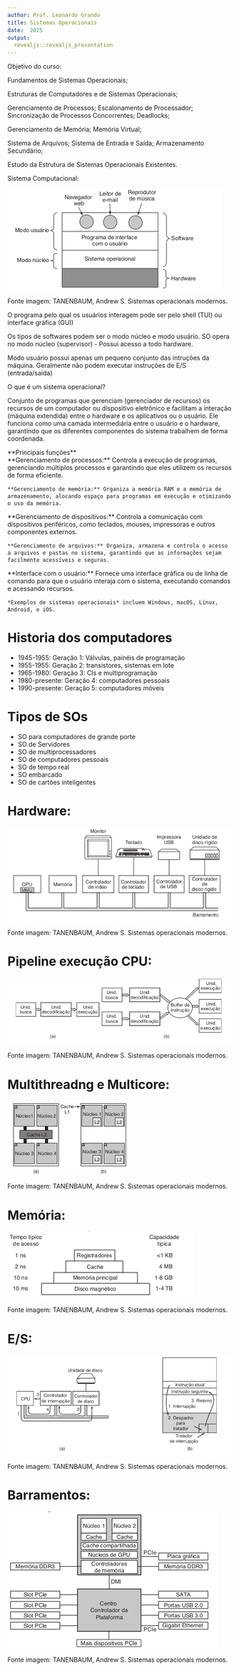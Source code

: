 ```yaml
---
author: Prof. Leonardo Grando
title: Sistemas Operacionais
date:  2025
output: 
  revealjs::revealjs_presentation
---
```


<section> Objetivo do curso:

Fundamentos de Sistemas Operacionais; 

Estruturas de Computadores e de Sistemas Operacionais; 

Gerenciamento de Processos; Escalonamento de Processador; Sincronização de Processos Concorrentes; Deadlocks; 

Gerenciamento de Memória; Memória Virtual; 
</section>
<section>

Sistema de Arquivos; Sistema de Entrada e Saída; Armazenamento Secundário; 

Estudo da Estrutura de Sistemas Operacionais Existentes.

</section>

<section>
Sistema Computacional:

![Localização de um SO num sistema computacional](imagem/SO1/SO1.png)

Fonte imagem: TANENBAUM, Andrew S. Sistemas operacionais modernos.

</section>

<section>

O programa pelo qual os usuários interagem pode ser pelo shell (TUI) ou interface gráfica (GUI)

 </section> 

 <section>

Os tipos de softwares podem ser o modo núcleo e modo usuário. SO opera no modo núcleo (supervisor) - Possui acesso a todo hardware.

Modo usuário possui apenas um pequeno conjunto das intruções da máquina. Geralmente não podem executar instruções de E/S (entrada/saida)
 </section> 

<section>
  O que é um sistema operacional?
  
  Conjunto de programas que gerenciam (gerenciador de recursos) os recursos de um computador ou dispositivo eletrônico e facilitam a interação (máquina extendida) entre o hardware e os aplicativos ou o usuário. Ele funciona como uma camada intermediária entre o usuário e o hardware, garantindo que os diferentes componentes do sistema trabalhem de forma coordenada.
</section>

<section>
  <section>
    **Principais funções**
  </section>
  
  <section>
    **Gerenciamento de processos:** Controla a execução de programas, gerenciando múltiplos processos e garantindo que eles utilizem os recursos de forma eficiente.
    
    **Gerenciamento de memória:** Organiza a memória RAM e a memória de armazenamento, alocando espaço para programas em execução e otimizando o uso da memória.
  </section>
</section>
<section>
   **Gerenciamento de dispositivos:** Controla a comunicação com dispositivos periféricos, como teclados, mouses, impressoras e outros componentes externos.
   
    **Gerenciamento de arquivos:** Organiza, armazena e controla o acesso a arquivos e pastas no sistema, garantindo que as informações sejam facilmente acessíveis e seguras.
    
    
</section>
  
<section>
   **Interface com o usuário:** Fornece uma interface gráfica ou de linha de comando para que o usuário interaja com o sistema, executando comandos e acessando recursos.
   
    *Exemplos de sistemas operacionais* incluem Windows, macOS, Linux, Android, e iOS. 
</section>



# Historia dos computadores
* 1945-1955: Geração 1: Válvulas, painéis de programação
* 1955-1955: Geração 2: transistores, sistemas em lote
* 1965-1980: Geração 3: CIs e multiprogramação
* 1980-presente: Geração 4: computadores pessoais
* 1990-presente: Geração 5: computadores móveis

# Tipos de SOs
* SO para computadores de grande porte
* SO de Servidores
* SO de multiprocessadores
* SO de computadores pessoais
* SO de tempo real
* SO embarcado
* SO de cartões inteligentes

# Hardware:

![Componentes de um computador pessoal](imagem/SO1/SO-12-29.png)

Fonte imagem: TANENBAUM, Andrew S. Sistemas operacionais modernos.


# Pipeline execução CPU:

![a)pipeline de 3 estágios e b) CPU superescalar](imagem/SO1/SO-12-56.png)

Fonte imagem: TANENBAUM, Andrew S. Sistemas operacionais modernos.

# Multithreadng e Multicore:

![a)Chip Quadcore e cache L2 compartilhada e b) L2 separadas](imagem/SO1/SO-10-25-20.png)

Fonte imagem: TANENBAUM, Andrew S. Sistemas operacionais modernos.

# Memória:

![Hierarquia de memória](imagem/SO1/SO-24-43.png)

Fonte imagem: TANENBAUM, Andrew S. Sistemas operacionais modernos.

# E/S:

![a)Passos para iniciar um dispositivo E/S e b) Como CPU é interrompida](imagem/SO1/SO-26-35.png)

Fonte imagem: TANENBAUM, Andrew S. Sistemas operacionais modernos.

# Barramentos:

![Estrutura de um sistema X86 grande](imagem/SO1/SO-27-04.png)

Fonte imagem: TANENBAUM, Andrew S. Sistemas operacionais modernos.